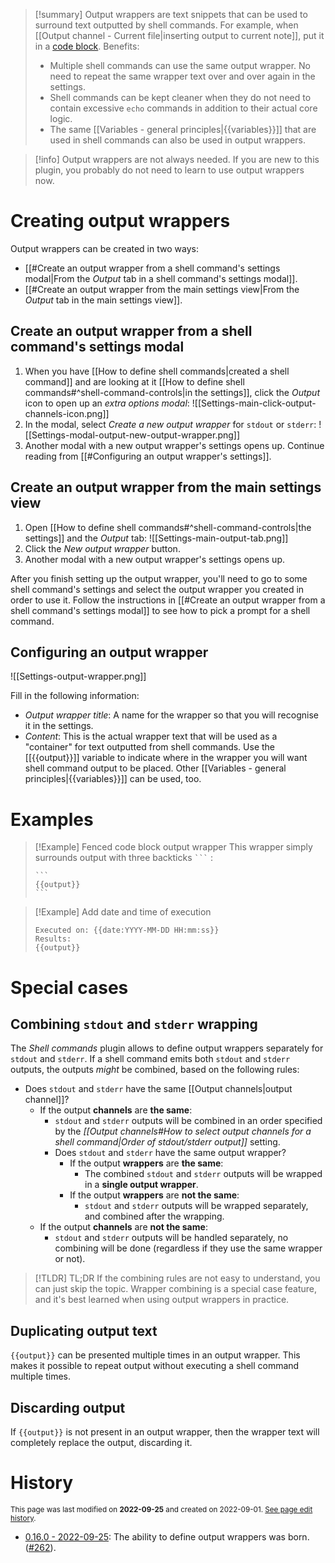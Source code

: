 > [!summary]
> Output wrappers are text snippets that can be used to surround text outputted by shell commands. For example, when [[Output channel - Current file|inserting output to current note]], put it in a [code block](https://help.obsidian.md/How+to/Format+your+notes#Code+blocks). Benefits:
>  - Multiple shell commands can use the same output wrapper. No need to repeat the same wrapper text over and over again in the settings.
>  - Shell commands can be kept cleaner when they do not need to contain excessive `echo` commands in addition to their actual core logic.
>  - The same [[Variables - general principles|{{variables}}]] that are used in shell commands can also be used in output wrappers.

> [!info]
> Output wrappers are not always needed. If you are new to this plugin, you probably do not need to learn to use output wrappers now.

# Creating output wrappers
Output wrappers can be created in two ways:
- [[#Create an output wrapper from a shell command's settings modal|From the *Output* tab in a shell command's settings modal]].
- [[#Create an output wrapper from the main settings view|From the *Output* tab in the main settings view]].

## Create an output wrapper from a shell command's settings modal
1. When you have [[How to define shell commands|created a shell command]] and are looking at it [[How to define shell commands#^shell-command-controls|in the settings]], click the *Output* icon to open up an *extra options modal*:
![[Settings-main-click-output-channels-icon.png]]
2. In the modal, select *Create a new output wrapper* for `stdout` or `stderr`:
![[Settings-modal-output-new-output-wrapper.png]]
3. Another modal with a new output wrapper's settings opens up. Continue reading from [[#Configuring an output wrapper's settings]].

## Create an output wrapper from the main settings view
1. Open [[How to define shell commands#^shell-command-controls|the settings]] and the *Output* tab:
![[Settings-main-output-tab.png]]
2. Click the *New output wrapper* button.
3. Another modal with a new output wrapper's settings opens up.

After you finish setting up the output wrapper, you'll need to go to some shell command's settings and select the output wrapper you created in order to use it. Follow the instructions in [[#Create an output wrapper from a shell command's settings modal]] to see how to pick a prompt for a shell command.

## Configuring an output wrapper
![[Settings-output-wrapper.png]]

Fill in the following information:
 - *Output wrapper title*: A name for the wrapper so that you will recognise it in the settings.
 - *Content*: This is the actual wrapper text that will be used as a "container" for text outputted from shell commands. Use the [[{{output}}]] variable to indicate where in the wrapper you will want shell command output to be placed. Other [[Variables - general principles|{{variables}}]] can be used, too.

# Examples

> [!Example] Fenced code block output wrapper
> This wrapper simply surrounds output with three backticks ` ``` ` :
> ````
> ```
> {{output}}
> ```
> ````

> [!Example] Add date and time of execution
> ```
> Executed on: {{date:YYYY-MM-DD HH:mm:ss}}
> Results:
> {{output}}
> ```

# Special cases

## Combining `stdout` and `stderr` wrapping
The *Shell commands* plugin allows to define output wrappers separately for `stdout` and `stderr`. If a shell command emits both `stdout` and `stderr` outputs, the outputs *might* be combined, based on the following rules:
- Does `stdout` and `stderr` have the same [[Output channels|output channel]]?
  - If the output **channels** are **the same**:
    - `stdout` and `stderr` outputs will be combined in an order specified by the *[[Output channels#How to select output channels for a shell command|Order of stdout/stderr output]]* setting.
    - Does `stdout` and `stderr` have the same output wrapper?
      - If the output **wrappers** are **the same**:
        - The combined `stdout` and `stderr` outputs will be wrapped in a **single output wrapper**.
      - If the output **wrappers** are **not the same**:
        - `stdout` and `stderr` outputs will be wrapped separately, and combined after the wrapping.
  - If the output **channels** are **not the same**:
    - `stdout` and `stderr` outputs will be handled separately, no combining will be done (regardless if they use the same wrapper or not).
> [!TLDR] TL;DR
> If the combining rules are not easy to understand, you can just skip the topic. Wrapper combining is a special case feature, and it's best learned when using output wrappers in practice.

## Duplicating output text
`{{output}}` can be presented multiple times in an output wrapper. This makes it possible to repeat output without executing a shell command multiple times.

## Discarding output
If `{{output}}` is not present in an output wrapper, then the wrapper text will completely replace the output, discarding it.

# History

<small>This page was last modified on <strong>2022-09-25</strong> and created on 2022-09-01. <a href="https://github.com/Taitava/obsidian-shellcommands-documentation/commits/main/./Output%20handling/Output%20wrappers.md">See page edit history</a>.</small>
- [0.16.0 - 2022-09-25](https://github.com/Taitava/obsidian-shellcommands/blob/main/CHANGELOG.md#0160---2022-09-25): The ability to define output wrappers was born. ([#262](https://github.com/Taitava/obsidian-shellcommands/issues/262)).